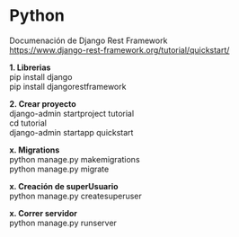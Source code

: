 # Python
Documenación de Django Rest Framework  
https://www.django-rest-framework.org/tutorial/quickstart/  

**1. Librerias**  
pip install django  
pip install djangorestframework  

**2. Crear proyecto**  
django-admin startproject tutorial  
cd tutorial  
django-admin startapp quickstart  


**x. Migrations**  
python manage.py makemigrations  
python manage.py migrate  

**x. Creación de superUsuario**  
python manage.py createsuperuser 

**x. Correr servidor**  
python manage.py runserver
